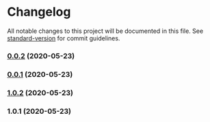 # Changelog

All notable changes to this project will be documented in this file. See [standard-version](https://github.com/conventional-changelog/standard-version) for commit guidelines.

### [0.0.2](https://github.com/bisho1995/react-read-more/compare/v0.0.1...v0.0.2) (2020-05-23)

### [0.0.1](https://github.com/bisho1995/react-read-more/compare/v1.0.2...v0.0.1) (2020-05-23)

### [1.0.2](https://github.com/bisho1995/react-read-more/compare/v1.0.1...v1.0.2) (2020-05-23)

### 1.0.1 (2020-05-23)
